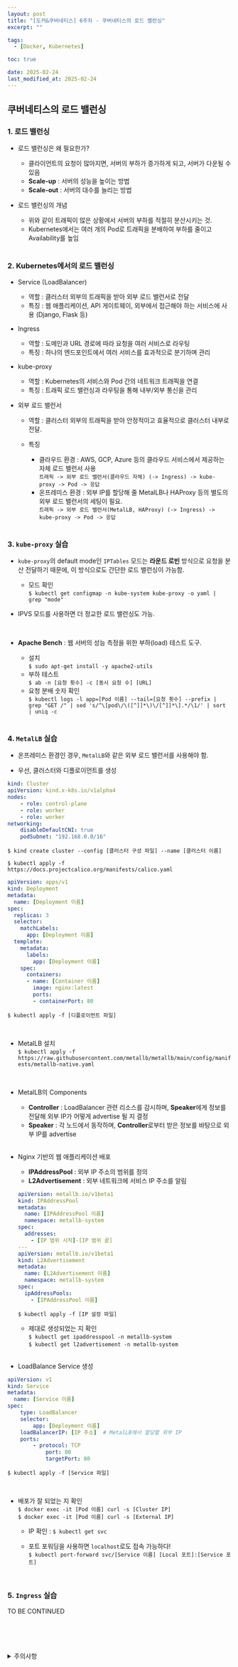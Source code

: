 ```yaml
---
layout: post
title: "[도커&쿠버네티스] 6주차 - 쿠버네티스의 로드 밸런싱"
excerpt: ""    

tags:
  - [Docker, Kubernetes]

toc: true

date: 2025-02-24
last_modified_at: 2025-02-24
---
```

## 쿠버네티스의 로드 밸런싱
### 1. 로드 밸런싱
- 로드 밸런싱은 왜 필요한가?
  - 클라이언트의 요청이 많아지면, 서버의 부하가 증가하게 되고, 서버가 다운될 수 있음  
  - **Scale-up** : 서버의 성능을 높이는 방법
  - **Scale-out** : 서버의 대수를 늘리는 방법  

- 로드 밸런싱의 개념  
  - 위와 같이 트래픽이 많은 상황에서 서버의 부하를 적절히 분산시키는 것.  
  - Kubernetes에서는 여러 개의 Pod로 트래픽을 분배하여 부하를 줄이고 Availability를 높임  

  <br>

### 2. Kubernetes에서의 로드 밸런싱
- Service (LoadBalancer)
  - 역할 : 클러스터 외부의 트래픽을 받아 외부 로드 밸런서로 전달
  - 특징 : 웹 애플리케이션, API 게이트웨이, 외부에서 접근해야 하는 서비스에 사용 (Django, Flask 등)

- Ingress
  - 역할 : 도메인과 URL 경로에 따라 요청을 여러 서비스로 라우팅
  - 특징 : 하나의 엔드포인트에서 여러 서비스를 효과적으로 분기하며 관리

- kube-proxy
  - 역할 : Kubernetes의 서비스와 Pod 간의 네트워크 트래픽을 연결
  - 특징 : 트래픽 로드 밸런싱과 라우팅을 통해 내부/외부 통신을 관리  

- 외부 로드 밸런서
  - 역할 : 클러스터 외부의 트래픽을 받아 안정적이고 효율적으로 클러스터 내부로 전달.
  - 특징
    - 클라우드 환경 : AWS, GCP, Azure 등의 클라우드 서비스에서 제공하는 자체 로드 밸런서 사용  
    `트래픽 -> 외부 로드 밸런서(클라우드 자체) (-> Ingress) -> kube-proxy -> Pod -> 응답`  
    - 온프레미스 환경 : 외부 IP를 할당해 줄 MetalLB나 HAProxy 등의 별도의 외부 로드 밸런서의 세팅이 필요.  
    `트래픽 -> 외부 로드 밸런서(MetalLB, HAProxy) (-> Ingress) -> kube-proxy -> Pod -> 응답`  

    <br>

### 3. `kube-proxy` 실습
- `kube-proxy`의 default mode인 `IPTables` 모드는 **라운드 로빈** 방식으로 요청을 분산 전달하기 때문에, 이 방식으로도 간단한 로드 밸런싱이 가능함.  
  - 모드 확인  
  `$ kubectl get configmap -n kube-system kube-proxy -o yaml | grep "mode"`  

- IPVS 모드를 사용하면 더 정교한 로드 밸런싱도 가능.  

<br>

- **Apache Bench** : 웹 서버의 성능 측정을 위한 부하(load) 테스트 도구.  
  - 설치  
  `$ sudo apt-get install -y apache2-utils`  
  - 부하 테스트  
  `$ ab -n [요청 횟수] -c [동시 요청 수] [URL]`  
  - 요청 분배 숫자 확인  
  `$ kubectl logs -l app=[Pod 이름] --tail=[요청 횟수] --prefix | grep "GET /" | sed 's/^\[pod\/\([^]]*\)\/[^]]*\].*/\1/' | sort | uniq -c`  

  <br>

### 4. `MetalLB` 실습  
- 온프레미스 환경인 경우, `MetalLB`와 같은 외부 로드 밸런서를 사용해야 함.  
  
- 우선, 클러스터와 디플로이먼트를 생성  

```yaml
kind: Cluster
apiVersion: kind.x-k8s.io/v1alpha4
nodes:
    - role: control-plane
    - role: worker
    - role: worker
networking:
    disableDefaultCNI: true
    podSubnet: "192.168.0.0/16"
```

`$ kind create cluster --config [클러스터 구성 파일] --name [클러스터 이름]`  

`$ kubectl apply -f https://docs.projectcalico.org/manifests/calico.yaml`  

```yaml
apiVersion: apps/v1
kind: Deployment
metadata:
  name: [Deployment 이름]  
spec:
  replicas: 3
  selector:
    matchLabels:
      app: [Deployment 이름]
  template:
    metadata:
      labels:
        app: [Deployment 이름]
    spec:
      containers:
      - name: [Container 이름]
        image: nginx:latest  
        ports:
        - containerPort: 80
```

`$ kubectl apply -f [디플로이먼트 파일]`  

<br>

- MetalLB 설치  
`$ kubectl apply -f https://raw.githubusercontent.com/metallb/metallb/main/config/manifests/metallb-native.yaml`  

<br>

- MetalLB의 Components
  - **Controller** : LoadBalancer 관련 리소스를 감시하며, **Speaker**에게 정보를 전달해 외부 IP가 어떻게 advertise 될 지 결정  
  - **Speaker** : 각 노드에서 동작하며, **Controller**로부터 받은 정보를 바탕으로 외부 IP를 advertise  

  <br>

- Nginx 기반의 웹 애플리케이션 배포  
  - **IPAddressPool** : 외부 IP 주소의 범위를 정의  
  - **L2Advertisement** : 외부 네트워크에 서비스 IP 주소를 알림  

  ```yaml
  apiVersion: metallb.io/v1beta1
  kind: IPAddressPool
  metadata:
    name: [IPAddressPool 이름]
    namespace: metallb-system
  spec:
    addresses:  
      - [IP 범위 시작]-[IP 범위 끝]
  ---
  apiVersion: metallb.io/v1beta1  
  kind: L2Advertisement
  metadata:
    name: [L2Advertisement 이름]
    namespace: metallb-system
  spec:
    ipAddressPools:
      - [IPAddressPool 이름]  
  ```

  `$ kubectl apply -f [IP 설정 파일]`  

  - 제대로 생성되었는 지 확인  
  `$ kubectl get ipaddresspool -n metallb-system`  
  `$ kubectl get l2advertisement -n metallb-system`  

  <br>

- LoadBalance Service 생성  

```yaml
apiVersion: v1
kind: Service
metadata:
  name: [Service 이름]
spec:
    type: LoadBalancer
    selector:
        app: [Deployment 이름]
    loadBalancerIP: [IP 주소]  # MetalLB에서 할당할 외부 IP
    ports:
        - protocol: TCP
            port: 80
            targetPort: 80
```
    
`$ kubectl apply -f [Service 파일]`  

<br>

- 배포가 잘 되었는 지 확인  
`$ docker exec -it [Pod 이름] curl -s [Cluster IP]`  
`$ docker exec -it [Pod 이름] curl -s [External IP]`  

  - IP 확인 : `$ kubectl get svc`  

  - 포트 포워딩을 사용하면 `localhost`로도 접속 가능하다!  
  `$ kubectl port-forward svc/[Service 이름] [Local 포트]:[Service 포트]`  

<br>

### 5. `Ingress` 실습  
TO BE CONTINUED

<br>
<br>
<br>
<br>
<details>
<summary>주의사항</summary>
<div markdown="1">

이 포스팅은 강원대학교 이다영 교수님의 도커&쿠버네티스 스터디 내용을 정리 한 것입니다.  
다른 곳으로의 무분별한 내용 복사를 자제해 주세요.

</div>
</details>

[def]: https://i.imgur.com/gPngBWG.png